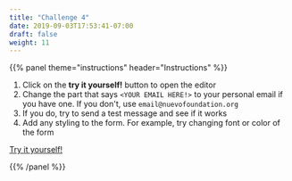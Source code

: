```yaml
---
title: "Challenge 4"
date: 2019-09-03T17:53:41-07:00
draft: false
weight: 11
---
```


{{% panel theme="instructions" header="Instructions" %}}

1. Click on the <strong>try it yourself!</strong> button to open the editor
2. Change the part that says <code>&lt;YOUR EMAIL HERE!&gt;</code> to your personal email if you have one. If you don't, use `email@nuevofoundation.org`
3. If you do, try to send a test message and see if it works
4. Add any styling to the form. For example, try changing font or color of the form

<a class="my-2 mx-4 btn btn-info" href="https://codepen.io/Sunny-Dee/pen/KEyGZo" target="_blank">Try it yourself!</a>

{{% /panel %}}
                        